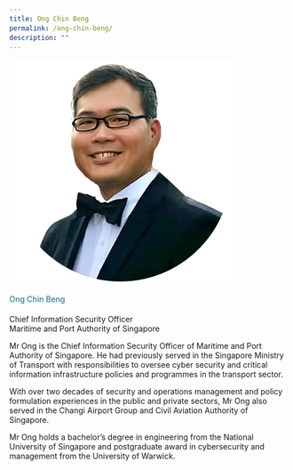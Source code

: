 ```yaml
---
title: Ong Chin Beng
permalink: /ong-chin-beng/
description: ""
---
```

<div class="row"> <div class="col is-3"> <img src="/images/Speakers_23/Session3/ong chin beng-.png"> </div> <div class="col is-9 speaker-details"> <h4>Ong Chin Beng</h4> <p>Chief Information Security Officer<br> Maritime and Port Authority of Singapore<br> </p> <p>Mr Ong is the Chief Information Security Officer of Maritime and Port Authority of Singapore. He had previously served in the Singapore Ministry of Transport with responsibilities to oversee cyber security and critical information infrastructure policies and programmes in the transport sector. </p> <p>With over two decades of security and operations management and policy formulation experiences in the public and private sectors, Mr Ong also served in the Changi Airport Group and Civil Aviation Authority of Singapore. </p> <p>Mr Ong holds a bachelor’s degree in engineering from the National University of Singapore and postgraduate award in cybersecurity and management from the University of Warwick.</p> </div> </div>








<style type="text/css"> 
    .is-left{
      text-align: left;
    }
    h4{
      font-weight: 500; 
      color: #337B9A !important;
    }
     .speaker-details p { text-align: justified; }
  </style>